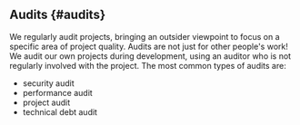 ## Audits {#audits}

We regularly audit projects, bringing an outsider viewpoint to focus on a specific area of project quality. Audits are not just for other people's work! We audit our own projects during development, using an auditor who is not regularly involved with the project. The most common types of audits are:

* security audit
* performance audit
* project audit
* technical debt audit


